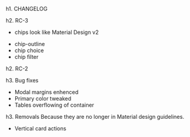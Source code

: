 h1. CHANGELOG

h2. RC-3
- chips look like Material Design v2
+ chip-outline
+ chip choice
+ chip filter

h2. RC-2

h3. Bug fixes
* Modal margins enhenced
* Primary color tweaked
* Tables overflowing of container

h3. Removals
Because they are no longer in Material design guidelines.

* Vertical card actions